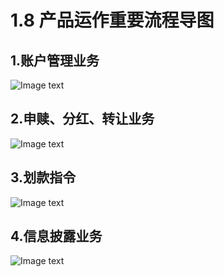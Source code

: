 # 1.8 产品运作重要流程导图
## 1.账户管理业务
![Image text](/imgs/1-8-1.png)

## 2.申赎、分红、转让业务
![Image text](/imgs/1-8-2.png)

## 3.划款指令
![Image text](/imgs/1-8-3.png)

## 4.信息披露业务
![Image text](/imgs/1-8-4.png)
